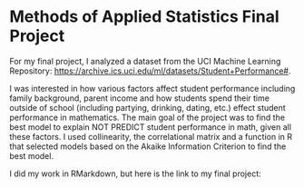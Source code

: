 # Methods of Applied Statistics Final Project
For my final project, I analyzed a dataset from the UCI Machine Learning Repository: https://archive.ics.uci.edu/ml/datasets/Student+Performance#.

I was interested in how various factors affect student performance including family background, parent income and how students spend their time outside of school (including partying, drinking, dating, etc.) effect student performance in mathematics. The main goal of the project was to find the best model to explain NOT PREDICT student performance in math, given all these factors. I used collinearity, the correlational matrix and a function in R that selected models based on the Akaike Information Criterion to find the best model.

I did my work in RMarkdown, but here is the link to my final project:
